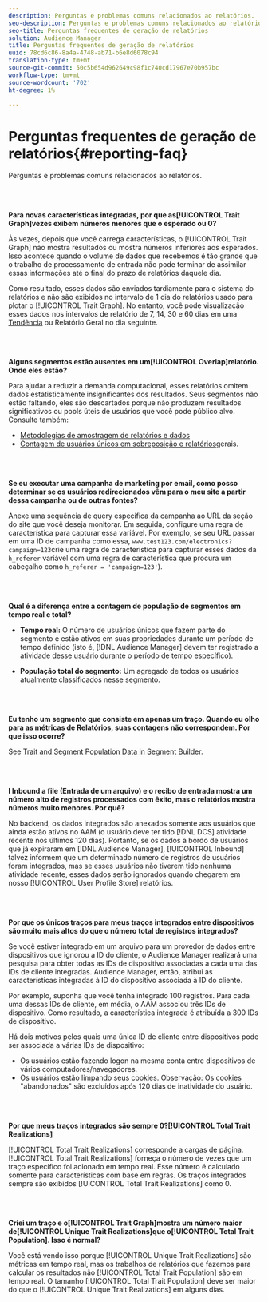 ```yaml
---
description: Perguntas e problemas comuns relacionados ao relatórios.
seo-description: Perguntas e problemas comuns relacionados ao relatórios.
seo-title: Perguntas frequentes de geração de relatórios
solution: Audience Manager
title: Perguntas frequentes de geração de relatórios
uuid: 78cd6c86-8a4a-4748-ab71-b6e8d6078c94
translation-type: tm+mt
source-git-commit: 50c5b654d962649c98f1c740cd17967e70b957bc
workflow-type: tm+mt
source-wordcount: '702'
ht-degree: 1%

---
```



# Perguntas frequentes de geração de relatórios{#reporting-faq}

Perguntas e problemas comuns relacionados ao relatórios.

<br> 

<!-- 

faq_reports.xml

 -->

**Para novas características integradas, por que as[!UICONTROL Trait Graph]vezes exibem números menores que o esperado ou 0?**

Às vezes, depois que você carrega características, o [!UICONTROL Trait Graph] não mostra resultados ou mostra números inferiores aos esperados. Isso acontece quando o volume de dados que recebemos é tão grande que o trabalho de processamento de entrada não pode terminar de assimilar essas informações até o final do prazo de relatórios daquele dia.

Como resultado, esses dados são enviados tardiamente para o sistema do relatórios e não são exibidos no intervalo de 1 dia do relatórios usado para plotar o [!UICONTROL Trait Graph]. No entanto, você pode visualização esses dados nos intervalos de relatório de 7, 14, 30 e 60 dias em uma [Tendência](../reporting/trend-reports.md#trend-report-overview) ou Relatório [](../reporting/general-reports.md#general-reports-overview) Geral no dia seguinte.

<br> 

**Alguns segmentos estão ausentes em um[!UICONTROL Overlap]relatório. Onde eles estão?**

Para ajudar a reduzir a demanda computacional, esses relatórios omitem dados estatisticamente insignificantes dos resultados. Seus segmentos não estão faltando, eles são descartados porque não produzem resultados significativos ou pools úteis de usuários que você pode público alvo. Consulte também:

* [Metodologias de amostragem de relatórios e dados](../reporting/report-sampling.md)
* [Contagem de usuários únicos em sobreposição e relatórios](../reporting/unique-user-counts.md)gerais.

<br> 

**Se eu executar uma campanha de marketing por email, como posso determinar se os usuários redirecionados vêm para o meu site a partir dessa campanha ou de outras fontes?**

Anexe uma sequência de query específica da campanha ao URL da seção do site que você deseja monitorar. Em seguida, configure uma regra de característica para capturar essa variável. Por exemplo, se seu URL passar em uma ID de campanha como essa, `www.test123.com/electronics?campaign=123`crie uma regra de característica para capturar esses dados da `h_referer` variável com uma regra de característica que procura um cabeçalho como `h_referer = 'campaign=123'`).

<br> 

**Qual é a diferença entre a contagem de população de segmentos em tempo real e total?**

* **Tempo real:** O número de usuários únicos que fazem parte do segmento e estão ativos em suas propriedades durante um período de tempo definido (isto é, [!DNL Audience Manager] devem ter registrado a atividade desse usuário durante o período de tempo específico).

* **População total do segmento:** Um agregado de todos os usuários atualmente classificados nesse segmento.

<!-- 

<p> <b>Why is data available for total fires for traits but not segments?</b> </p> 
<p>Total fires correspond to page loads. Total trait fires provide the number of times that specific trait has fired. This number will always be equal to, or greater than, your unique user count. By contrast, segments are audience profiles that represent groups of users. Segments don't correlate to page loads or views because they're tied to logic that classifies users based on rules, not individual traits. </p>

 -->

<br> 

**Eu tenho um segmento que consiste em apenas um traço. Quando eu olho para as métricas de Relatórios, suas contagens não correspondem. Por que isso ocorre?**

See [Trait and Segment Population Data in Segment Builder](../features/segments/segment-builder-data.md).

<br> 

<!-- 

<p> <b>Why would there be a difference between real-time segment population and the unique values?</b> </p> 
<p>Audience Manager uses different methodologies to count traits and segments. </p> 
<p>For traits, the uniques metric represents receipt of data collection. Every time a visitor realizes a particular trait, either in real-time via the DCS, or offline via Inbound, the uniques for that trait goes up by 1. </p> 
<p>For example, a trait uniques of 2,340 over the range of seven days means that 2,340 unique visitors realized that trait over the last seven days. </p> 
<p>Segments are counted differently because their primary purpose is to help you understand your audience better. Every time Audience Manager sees a visitor in real-time who is a member of a given segment, even if that segment isn’t being newly realized or re-realized on a request, the uniques for that segment goes up by 1. </p> 
<p>For example, a segment uniques of 5,000 over the range of seven days means that Audience Manager saw 5,000 unique users in real-time data-collection events over the last seven days who were members of that segment at the time that Audience Manager saw them, regardless of whether that was a new membership or a pre-existing one. </p>

 -->

**I Inbound a file (Entrada de um arquivo) e o recibo de entrada mostra um número alto de registros processados com êxito, mas o relatórios mostra números muito menores. Por quê?**

No backend, os dados integrados são anexados somente aos usuários que ainda estão ativos no AAM (o usuário deve ter tido [!DNL DCS] atividade recente nos últimos 120 dias). Portanto, se os dados a bordo de usuários que já expiraram em [!DNL Audience Manager], [!UICONTROL Inbound] talvez informem que um determinado número de registros de usuários foram integrados, mas se esses usuários não tiverem tido nenhuma atividade recente, esses dados serão ignorados quando chegarem em nosso [!UICONTROL User Profile Store] relatórios.

<br> 

**Por que os únicos traços para meus traços integrados entre dispositivos são muito mais altos do que o número total de registros integrados?**

Se você estiver integrado em um arquivo para um provedor de dados entre dispositivos que ignorou a ID do cliente, o Audience Manager realizará uma pesquisa para obter todas as IDs de dispositivo associadas a cada uma das IDs de cliente integradas. Audience Manager, então, atribui as características integradas à ID do dispositivo associada à ID do cliente.

Por exemplo, suponha que você tenha integrado 100 registros. Para cada uma dessas IDs de cliente, em média, o AAM associou três IDs de dispositivo. Como resultado, a característica integrada é atribuída a 300 IDs de dispositivo.

Há dois motivos pelos quais uma única ID de cliente entre dispositivos pode ser associada a várias IDs de dispositivo:

* Os usuários estão fazendo logon na mesma conta entre dispositivos de vários computadores/navegadores.
* Os usuários estão limpando seus cookies. Observação: Os cookies &quot;abandonados&quot; são excluídos após 120 dias de inatividade do usuário.

<br> 

**Por que meus traços integrados são sempre 0?[!UICONTROL Total Trait Realizations]**

[!UICONTROL Total Trait Realizations] corresponde a cargas de página. [!UICONTROL Total Trait Realizations] forneça o número de vezes que um traço específico foi acionado em tempo real. Esse número é calculado somente para características com base em regras. Os traços integrados sempre são exibidos [!UICONTROL Total Trait Realizations] como 0.

<br> 

**Criei um traço e o[!UICONTROL Trait Graph]mostra um número maior de[!UICONTROL Unique Trait Realizations]que o[!UICONTROL Total Trait Population]. Isso é normal?**

Você está vendo isso porque [!UICONTROL Unique Trait Realizations] são métricas em tempo real, mas os trabalhos de relatórios que fazemos para calcular os resultados não [!UICONTROL Total Trait Population] são em tempo real. O tamanho [!UICONTROL Total Trait Population] deve ser maior do que o [!UICONTROL Unique Trait Realizations] em alguns dias.
